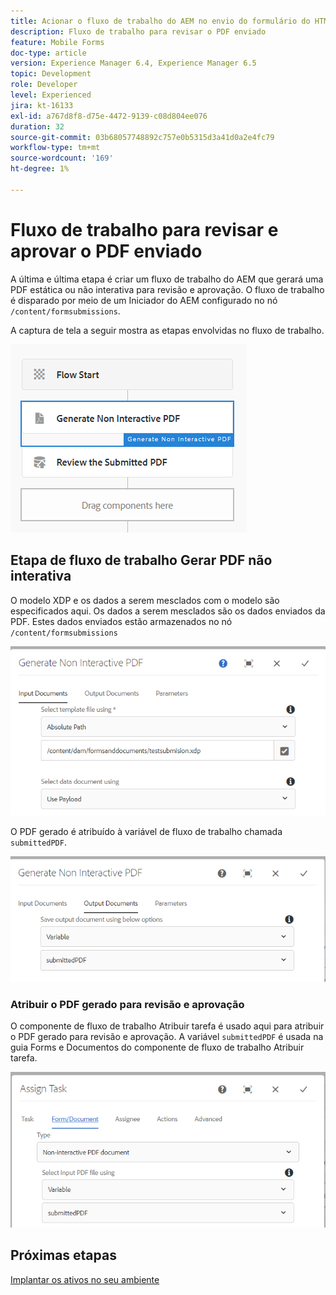 ```yaml
---
title: Acionar o fluxo de trabalho do AEM no envio do formulário do HTML5 - Revisar e aprovar PDF
description: Fluxo de trabalho para revisar o PDF enviado
feature: Mobile Forms
doc-type: article
version: Experience Manager 6.4, Experience Manager 6.5
topic: Development
role: Developer
level: Experienced
jira: kt-16133
exl-id: a767d8f8-d75e-4472-9139-c08d804ee076
duration: 32
source-git-commit: 03b68057748892c757e0b5315d3a41d0a2e4fc79
workflow-type: tm+mt
source-wordcount: '169'
ht-degree: 1%

---
```


# Fluxo de trabalho para revisar e aprovar o PDF enviado

A última e última etapa é criar um fluxo de trabalho do AEM que gerará uma PDF estática ou não interativa para revisão e aprovação. O fluxo de trabalho é disparado por meio de um Iniciador do AEM configurado no nó `/content/formsubmissions`.

A captura de tela a seguir mostra as etapas envolvidas no fluxo de trabalho.

![fluxo de trabalho](assets/workflow.PNG)

## Etapa de fluxo de trabalho Gerar PDF não interativa

O modelo XDP e os dados a serem mesclados com o modelo são especificados aqui. Os dados a serem mesclados são os dados enviados da PDF. Estes dados enviados estão armazenados no nó ```/content/formsubmissions```

![fluxo de trabalho](assets/generate-pdf1.PNG)

O PDF gerado é atribuído à variável de fluxo de trabalho chamada `submittedPDF`.

![fluxo de trabalho](assets/generate-pdf2.PNG)

### Atribuir o PDF gerado para revisão e aprovação

O componente de fluxo de trabalho Atribuir tarefa é usado aqui para atribuir o PDF gerado para revisão e aprovação. A variável `submittedPDF` é usada na guia Forms e Documentos do componente de fluxo de trabalho Atribuir tarefa.

![fluxo de trabalho](assets/assign-task.PNG)


## Próximas etapas

[Implantar os ativos no seu ambiente](./deploy-assets.md)
